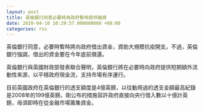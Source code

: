 ```yaml
---
layout: post
title: 英倫銀行同意必要時為政府暫時提供融資
date: 2020-04-10 10:29:57.000000000 +08:00
categories: rss
---
```


英倫銀行同意，必要時暫時將向政府借出資金，資助大規模抗疫開支。不過，英倫銀行強調，借出的資金要在今年底前償還。

英倫銀行與英國財政部發表聯合聲明，英倫銀行將在必要時向政府提供短期額外流動性來源，以平穩政府現金流，支持市場有序運行。

目前英國政府在英倫銀行的透支額度是4億英鎊，以往動用過的透支金額最高紀錄是2008年的199億英鎊。剛公布的措施容許政府直接向央行借入數以十億計英鎊，毋須即時在從金融市場籌集資金。
